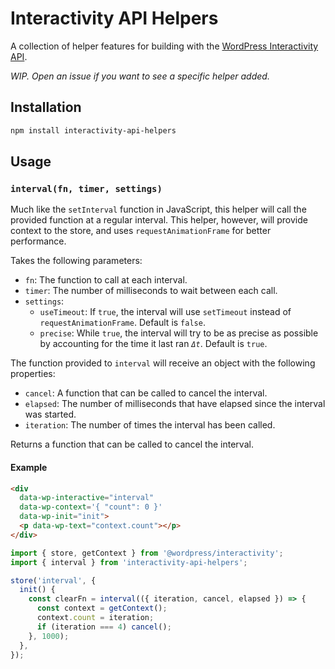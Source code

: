 # Interactivity API Helpers

A collection of helper features for building with the [WordPress Interactivity API](https://developer.wordpress.org/block-editor/reference-guides/packages/packages-interactivity/).

_WIP. Open an issue if you want to see a specific helper added._

## Installation

```bash
npm install interactivity-api-helpers
```

## Usage

### `interval(fn, timer, settings)`

Much like the `setInterval` function in JavaScript, this helper will call the provided function at a regular interval. This helper, however, will provide context to the store, and uses `requestAnimationFrame` for better performance.

Takes the following parameters:

- `fn`: The function to call at each interval.
- `timer`: The number of milliseconds to wait between each call.
- `settings`:
  - `useTimeout`: If `true`, the interval will use `setTimeout` instead of `requestAnimationFrame`. Default is `false`.
  - `precise`: While `true`, the interval will try to be as precise as possible by accounting for the time it last ran _`Δt`_. Default is `true`.

The function provided to `interval` will receive an object with the following properties:

- `cancel`: A function that can be called to cancel the interval.
- `elapsed`: The number of milliseconds that have elapsed since the interval was started.
- `iteration`: The number of times the interval has been called.

Returns a function that can be called to cancel the interval.

#### Example

```html
<div
  data-wp-interactive="interval"
  data-wp-context='{ "count": 0 }'
  data-wp-init="init">
  <p data-wp-text="context.count"></p>
</div>
```

```js
import { store, getContext } from '@wordpress/interactivity';
import { interval } from 'interactivity-api-helpers';

store('interval', {
  init() {
    const clearFn = interval(({ iteration, cancel, elapsed }) => {
      const context = getContext();
      context.count = iteration;
      if (iteration === 4) cancel();
    }, 1000);
  },
});
```
